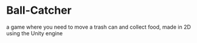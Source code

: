 # Ball-Catcher
a game where you need to move a trash can and collect food, made in 2D using the Unity engine
